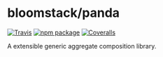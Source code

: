 # bloomstack/panda

[![Travis][build-badge]][build]
[![npm package][npm-badge]][npm]
[![Coveralls][coveralls-badge]][coveralls]

A extensible generic aggregate composition library.

[build-badge]: https://travis-ci.org/DigiThinkIT/bloomstack-panda.svg?branch=master
[build]: https://travis-ci.org/DigiThinkIT/bloomstack-panda

[npm-badge]: https://img.shields.io/npm/v/@bloomstack/panda.png?style=flat-square
[npm]: https://www.npmjs.com/package/@bloomstack/panda

[coveralls-badge]: https://coveralls.io/repos/github/DigiThinkIT/bloomstack-panda/badge.svg?branch=master
[coveralls]: https://coveralls.io/github/DigiThinkIT/bloomstack-panda?branch=master
